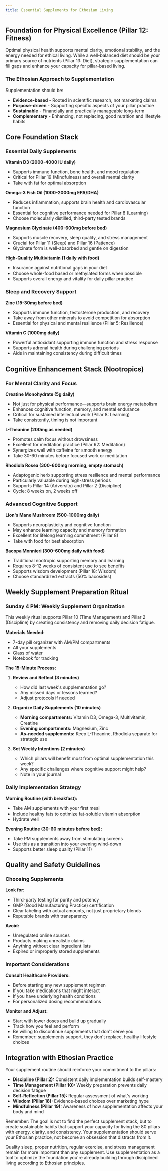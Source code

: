 ```yaml
---
title: Essential Supplements for Ethosian Living
---
```


## Foundation for Physical Excellence (Pillar 12: Fitness)

Optimal physical health supports mental clarity, emotional stability, and the energy needed for ethical living. While a well-balanced diet should be your primary source of nutrients (Pillar 13: Diet), strategic supplementation can fill gaps and enhance your capacity for pillar-based living.

### The Ethosian Approach to Supplementation

Supplementation should be:
- **Evidence-based** - Rooted in scientific research, not marketing claims
- **Purpose-driven** - Supporting specific aspects of your pillar practice
- **Sustainable** - Financially and practically manageable long-term
- **Complementary** - Enhancing, not replacing, good nutrition and lifestyle habits

## Core Foundation Stack

### Essential Daily Supplements

**Vitamin D3 (2000-4000 IU daily)**
- Supports immune function, bone health, and mood regulation
- Critical for Pillar 19 (Mindfulness) and overall mental clarity
- Take with fat for optimal absorption

**Omega-3 Fish Oil (1000-2000mg EPA/DHA)**
- Reduces inflammation, supports brain health and cardiovascular function
- Essential for cognitive performance needed for Pillar 8 (Learning)
- Choose molecularly distilled, third-party tested brands

**Magnesium Glycinate (400-600mg before bed)**
- Supports muscle recovery, sleep quality, and stress management
- Crucial for Pillar 11 (Sleep) and Pillar 16 (Patience)
- Glycinate form is well-absorbed and gentle on digestion

**High-Quality Multivitamin (1 daily with food)**
- Insurance against nutritional gaps in your diet
- Choose whole-food based or methylated forms when possible
- Supports overall energy and vitality for daily pillar practice

### Sleep and Recovery Support

**Zinc (15-30mg before bed)**
- Supports immune function, testosterone production, and recovery
- Take away from other minerals to avoid competition for absorption
- Essential for physical and mental resilience (Pillar 5: Resilience)

**Vitamin C (1000mg daily)**
- Powerful antioxidant supporting immune function and stress response
- Supports adrenal health during challenging periods
- Aids in maintaining consistency during difficult times

## Cognitive Enhancement Stack (Nootropics)

### For Mental Clarity and Focus

**Creatine Monohydrate (5g daily)**
- Not just for physical performance—supports brain energy metabolism
- Enhances cognitive function, memory, and mental endurance
- Critical for sustained intellectual work (Pillar 8: Learning)
- Take consistently, timing is not important

**L-Theanine (200mg as needed)**
- Promotes calm focus without drowsiness
- Excellent for meditation practice (Pillar 62: Meditation)
- Synergizes well with caffeine for smooth energy
- Take 30-60 minutes before focused work or meditation

**Rhodiola Rosea (300-600mg morning, empty stomach)**
- Adaptogenic herb supporting stress resilience and mental performance
- Particularly valuable during high-stress periods
- Supports Pillar 14 (Adversity) and Pillar 2 (Discipline)
- Cycle: 8 weeks on, 2 weeks off

### Advanced Cognitive Support

**Lion's Mane Mushroom (500-1000mg daily)**
- Supports neuroplasticity and cognitive function
- May enhance learning capacity and memory formation
- Excellent for lifelong learning commitment (Pillar 8)
- Take with food for best absorption

**Bacopa Monnieri (300-600mg daily with food)**
- Traditional nootropic supporting memory and learning
- Requires 8-12 weeks of consistent use to see benefits
- Supports wisdom development (Pillar 18: Wisdom)
- Choose standardized extracts (50% bacosides)

## Weekly Supplement Preparation Ritual

### Sunday 4 PM: Weekly Supplement Organization

This weekly ritual supports Pillar 10 (Time Management) and Pillar 2 (Discipline) by creating consistency and removing daily decision fatigue.

**Materials Needed:**
- 7-day pill organizer with AM/PM compartments
- All your supplements
- Glass of water
- Notebook for tracking

**The 15-Minute Process:**

1. **Review and Reflect (3 minutes)**
   - How did last week's supplementation go?
   - Any missed days or lessons learned?
   - Adjust protocols if needed

2. **Organize Daily Supplements (10 minutes)**
   - **Morning compartments:** Vitamin D3, Omega-3, Multivitamin, Creatine
   - **Evening compartments:** Magnesium, Zinc
   - **As-needed supplements:** Keep L-Theanine, Rhodiola separate for strategic use

3. **Set Weekly Intentions (2 minutes)**
   - Which pillars will benefit most from optimal supplementation this week?
   - Any specific challenges where cognitive support might help?
   - Note in your journal

### Daily Implementation Strategy

**Morning Routine (with breakfast):**
- Take AM supplements with your first meal
- Include healthy fats to optimize fat-soluble vitamin absorption
- Hydrate well

**Evening Routine (30-60 minutes before bed):**
- Take PM supplements away from stimulating screens
- Use this as a transition into your evening wind-down
- Supports better sleep quality (Pillar 11)

## Quality and Safety Guidelines

### Choosing Supplements

**Look for:**
- Third-party testing for purity and potency
- GMP (Good Manufacturing Practice) certification
- Clear labeling with actual amounts, not just proprietary blends
- Reputable brands with transparency

**Avoid:**
- Unregulated online sources
- Products making unrealistic claims
- Anything without clear ingredient lists
- Expired or improperly stored supplements

### Important Considerations

**Consult Healthcare Providers:**
- Before starting any new supplement regimen
- If you take medications that might interact
- If you have underlying health conditions
- For personalized dosing recommendations

**Monitor and Adjust:**
- Start with lower doses and build up gradually
- Track how you feel and perform
- Be willing to discontinue supplements that don't serve you
- Remember: supplements support, they don't replace, healthy lifestyle choices

## Integration with Ethosian Practice

Your supplement routine should reinforce your commitment to the pillars:

- **Discipline (Pillar 2):** Consistent daily implementation builds self-mastery
- **Time Management (Pillar 10):** Weekly preparation prevents daily decision fatigue
- **Self-Reflection (Pillar 15):** Regular assessment of what's working
- **Wisdom (Pillar 18):** Evidence-based choices over marketing hype
- **Mindfulness (Pillar 19):** Awareness of how supplementation affects your body and mind

Remember: The goal is not to find the perfect supplement stack, but to create sustainable habits that support your capacity for living the 80 pillars with energy, clarity, and consistency. Your supplementation should serve your Ethosian practice, not become an obsession that distracts from it.

Quality sleep, proper nutrition, regular exercise, and stress management remain far more important than any supplement. Use supplementation as a tool to optimize the foundation you're already building through disciplined living according to Ethosian principles.